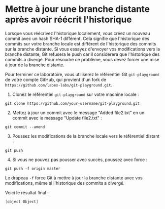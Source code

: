 # Mettre à jour une branche distante après avoir réécrit l'historique

Lorsque vous réécrivez l'historique localement, vous créez un nouveau commit avec un hash SHA-1 différent. Cela signifie que l'historique des commits sur votre branche locale est différent de l'historique des commits sur la branche distante. Si vous essayez d'envoyer vos modifications vers la branche distante, Git refusera le push car il considérera que l'historique des commits a divergé. Pour résoudre ce problème, vous devez forcer une mise à jour de la branche distante.

Pour terminer ce laboratoire, vous utiliserez le référentiel Git `git-playground` de votre compte GitHub, qui provient d'un fork de `https://github.com/labex-labs/git-playground.git`.

1. Clonez le référentiel `git-playground` sur votre machine locale :

```shell
git clone https://github.com/your-username/git-playground.git
```

2. Mettez à jour un commit avec le message "Added file2.txt" en un commit avec le message "Update file2.txt" :

```shell
git commit --amend
```

3. Poussez les modifications de la branche locale vers le référentiel distant :

```shell
git push
```

4. Si vous ne pouvez pas pousser avec succès, poussez avec force :

```shell
git push -f origin master
```

Le drapeau `-f` force Git à mettre à jour la branche distante avec vos modifications, même si l'historique des commits a divergé.

Voici le résultat final :

```shell
[object Object]
```
